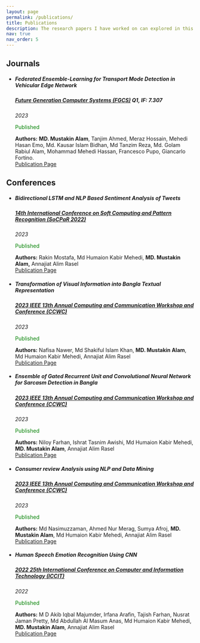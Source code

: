 ```yaml
---
layout: page
permalink: /publications/
title: Publications
description: The research papers I have worked on can explored in this section
nav: true
nav_order: 5
---
```

<h2><b>Journals</b></h2>
<ul>
<li><h5><b>Federated Ensemble-Learning for Transport Mode Detection in Vehicular Edge Network</b></h5></li>
<h5><a href="https://www.sciencedirect.com/journal/future-generation-computer-systems">Future Generation Computer Systems (FGCS)</a> <b>Q1, IF: 7.307</b></h5>
<i>2023</i><br>
<p style="color: green">Published</p>
<b>Authors:</b> <b>MD. Mustakin Alam</b>, Tanjim Ahmed, Meraz Hossain, Mehedi Hasan Emo, Md. Kausar Islam Bidhan, Md Tanzim Reza, Md. Golam Rabiul Alam, Mohammad Mehedi Hassan, Francesco Pupo, Giancarlo Fortino.<br>
<a href="https://doi.org/10.1016/j.future.2023.07.022">Publication Page</a>
</ul>
<h2><b>Conferences</b></h2>
<ul>
<li><h5><b>Bidirectional LSTM and NLP Based Sentiment Analysis of Tweets</b></h5></li>
<h5><a href="http://www.mirlabs.org/socpar22/">14th International Conference on Soft Computing and Pattern Recognition (SoCPaR 2022)</a></h5>
<i>2023</i><br>
<p style="color: green">Published</p>
<b>Authors:</b> Rakin Mostafa, Md Humaion Kabir Mehedi, <b>MD. Mustakin Alam,</b> Annajiat Alim Rasel<br>
<a href="https://link.springer.com/chapter/10.1007/978-3-031-27524-1_62">Publication Page</a>
<p>
<li><h5><b>Transformation of Visual Information into Bangla Textual Representation</b></h5></li>
<h5><a href="https://ieee-ccwc.org/">2023 IEEE 13th Annual Computing and Communication Workshop and Conference (CCWC)</a></h5>
<i>2023</i><br>
<p style="color: green">Published</p>
<b>Authors:</b> Nafisa Nawer, Md Shakiful Islam Khan, <b>MD. Mustakin Alam</b>, Md Humaion Kabir Mehedi, Annajiat Alim Rasel<br>
<a href="https://ieeexplore.ieee.org/abstract/document/10099345">Publication Page</a>
<p>
<li><h5><b>Ensemble of Gated Recurrent Unit and Convolutional Neural Network for Sarcasm Detection in Bangla</b></h5></li>
<h5><a href="https://ieee-ccwc.org/">2023 IEEE 13th Annual Computing and Communication Workshop and Conference (CCWC)</a></h5>
<i>2023</i><br>
<p style="color: green">Published</p>
<b>Authors:</b> Niloy Farhan, Ishrat Tasnim Awishi, Md Humaion Kabir Mehedi, <b>MD. Mustakin Alam</b>, Annajiat Alim Rasel<br>
<a href="https://ieeexplore.ieee.org/abstract/document/10099157">Publication Page</a>
<p>
<li><h5><b>Consumer review Analysis using NLP and Data Mining</b></h5></li>
<h5><a href="https://ieee-ccwc.org/">2023 IEEE 13th Annual Computing and Communication Workshop and Conference (CCWC)</a></h5>
<i>2023</i><br>
<p style="color: green">Published</p>
<b>Authors:</b> Md Nasimuzzaman, Ahmed Nur Merag, Sumya Afroj, <b>MD. Mustakin Alam</b>, Md Humaion Kabir Mehedi, Annajiat Alim Rasel<br>
<a href="https://ieeexplore.ieee.org/abstract/document/10099278">Publication Page</a>
<p>
<li><h5><b>Human Speech Emotion Recognition Using CNN</b></h5></li>
<h5><a href="https://iccit.org.bd/2022/">2022 25th International Conference on Computer and Information Technology (ICCIT)</a></h5>
<i>2022</i><br>
<p style="color: green">Published</p>
<b>Authors:</b> M D Akib Iqbal Majumder, Irfana Arafin, Tajish Farhan, Nusrat Jaman Pretty, Md Abdullah Al Masum Anas, Md Humaion Kabir Mehedi, <b>MD. Mustakin Alam</b>, Annajiat Alim Rasel<br>
<a href="https://ieeexplore.ieee.org/abstract/document/10054654">Publication Page</a>